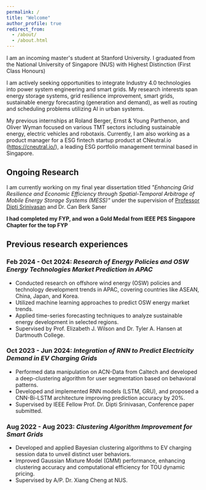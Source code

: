 ```yaml
---
permalink: /
title: "Welcome"
author_profile: true
redirect_from: 
  - /about/
  - /about.html
---
```


I am an incoming master's student at Stanford University. I graduated from the National University of Singapore (NUS) with Highest Distinction (First Class Honours)

I am actively seeking opportunities to integrate Industry 4.0 technologies into power system engineering and smart grids. My research interests span energy storage systems, grid resilience improvement, smart grids, sustainable energy forecasting (generation and demand), as well as routing and scheduling problems utilizing AI in urban systems.

My previous internships at Roland Berger, Ernst & Young Parthenon, and Oliver Wyman focused on various TMT sectors including sustainable energy, electric vehicles and robotaxis. Currently, I am also working as a product manager for a ESG fintech startup product at CNeutral.io (https://cneutral.io/), a leading ESG portfolio management terminal based in Singapore.

Ongoing Research
------
I am currently working on my final year dissertation titled *"Enhancing Grid Resilience and Economic Efficiency through Spatial-Temporal Arbitrage of Mobile Energy Storage Systems (MESS)"* under the supervision of [Professor Dipti Srinivasan](https://cde.nus.edu.sg/ece/staff/dipti-srinivasan/) and Dr. Can Berk Saner

**I had completed my FYP, and won a Gold Medal from IEEE PES Singapore Chapter for the top FYP**


Previous research experiences
------
### Feb 2024 - Oct 2024: *Research of Energy Policies and OSW Energy Technologies Market Prediction in APAC*

- Conducted research on offshore wind energy (OSW) policies and technology development trends in APAC, covering countries like ASEAN, China, Japan, and Korea.
- Utilized machine learning approaches to predict OSW energy market trends.
- Applied time-series forecasting techniques to analyze sustainable energy development in selected regions.
- Supervised by Prof. Elizabeth J. Wilson and Dr. Tyler A. Hansen at Dartmouth College.

### Oct 2023 - Jun 2024: *Integration of RNN to Predict Electricity Demand in EV Charging Grids*

- Performed data manipulation on ACN-Data from Caltech and developed a deep-clustering algorithm for user segmentation based on behavioral patterns.
- Developed and implemented RNN models (LSTM, GRU), and proposed a CNN-Bi-LSTM architecture improving prediction accuracy by 20%.
- Supervised by IEEE Fellow Prof. Dr. Dipti Srinivasan, Conference paper submitted.

### Aug 2022 - Aug 2023: *Clustering Algorithm Improvement for Smart Grids*

- Developed and applied Bayesian clustering algorithms to EV charging session data to unveil distinct user behaviors.
- Improved Gaussian Mixture Model (GMM) performance, enhancing clustering accuracy and computational efficiency for TOU dynamic pricing.
- Supervised by A/P. Dr. Xiang Cheng at NUS.
